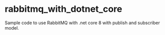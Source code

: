 # rabbitmq_with_dotnet_core
Sample code to use RabbitMQ with .net core 8 with publish and subscriber model. 
